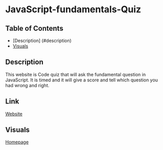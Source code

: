 # JavaScript-fundamentals-Quiz



## Table of Contents
- [Description] (#description)
- [Visuals](#visuals)

## Description

This website is Code quiz that will ask the fundamental question in JavaScript. It is timed and it will give a score and tell which question you had wrong and right.


## Link

[Website](https://ymoraille88.github.io/JavaScript-fundamentals-Quiz/) 

## Visuals
[Homepage](../JavaScript-fundamentals-Quiz/assets/images/JavaScript%20fundamental.png)
